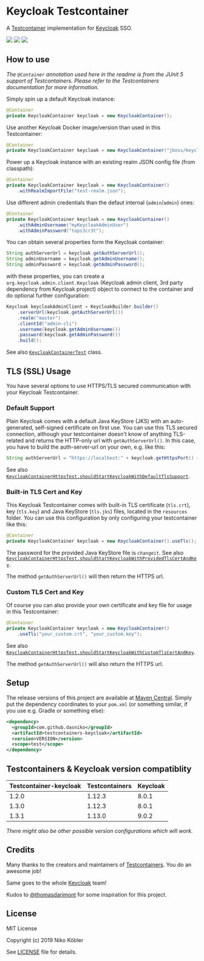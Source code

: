 # Keycloak Testcontainer

A [Testcontainer](https://www.testcontainers.org/) implementation for [Keycloak](https://www.keycloak.org/) SSO.

![](https://img.shields.io/github/v/release/dasniko/testcontainers-keycloak)
![](https://img.shields.io/github/license/dasniko/testcontainers-keycloak)
![](https://img.shields.io/badge/Keycloak-9.0.2-blue)

## How to use

_The `@Container` annotation used here in the readme is from the JUnit 5 support of Testcontainers.
Please refer to the Testcontainers documentation for more information._

Simply spin up a default Keycloak instance:

```java
@Container
private KeycloakContainer keycloak = new KeycloakContainer();
```

Use another Keycloak Docker image/version than used in this Testcontainer:

```java
@Container
private KeycloakContainer keycloak = new KeycloakContainer("jboss/keycloak:7.0.0");
```

Power up a Keycloak instance with an existing realm JSON config file (from classpath):

```java
@Container
private KeycloakContainer keycloak = new KeycloakContainer()
    .withRealmImportFile("test-realm.json");
```

Use different admin credentials than the defaut internal (`admin`/`admin`) ones:

```java
@Container
private KeycloakContainer keycloak = new KeycloakContainer()
    .withAdminUsername("myKeycloakAdminUser")
    .withAdminPassword("tops3cr3t");
```

You can obtain several properties form the Keycloak container:

```java
String authServerUrl = keycloak.getAuthServerUrl();
String adminUsername = keycloak.getAdminUsername();
String adminPassword = keycloak.getAdminPassword();
```

with these properties, you can create a `org.keycloak.admin.client.Keycloak` (Keycloak admin client, 3rd party dependency from Keycloak project) object to connect to the container and do optional further configuration:

```java
Keycloak keycloakAdminClient = KeycloakBuilder.builder()
    .serverUrl(keycloak.getAuthServerUrl())
    .realm("master")
    .clientId("admin-cli")
    .username(keycloak.getAdminUsername())
    .password(keycloak.getAdminPassword())
    .build();
```

See also [`KeycloakContainerTest`](./src/test/java/dasniko/testcontainers/keycloak/KeycloakContainerTest.java) class.

## TLS (SSL) Usage

You have several options to use HTTPS/TLS secured communication with your Keycloak Testcontainer.

### Default Support

Plain Keycloak comes with a default Java KeyStore (JKS) with an auto-generated, self-signed certificate on first use.
You can use this TLS secured connection, although your testcontainer doesn't know of anything TLS-related and returns the HTTP-only url with `getAuthServerUrl()`.
In this case, you have to build the auth-server-url on your own, e.g. like this:

```java
String authServerUrl = "https://localhost:" + keycloak.getHttpsPort() + "/auth";
```

See also [`KeycloakContainerHttpsTest.shouldStartKeycloakWithDefaultTlsSupport`](./src/test/java/dasniko/testcontainers/keycloak/KeycloakContainerHttpsTest.java#L23).

### Built-in TLS Cert and Key

This Keycloak Testcontainer comes with built-in TLS certificate (`tls.crt`), key (`tls.key`) and Java KeyStore (`tls.jks`) files, located in the `resources` folder.
You can use this configuration by only configuring your testcontainer like this:

```java
@Container
private KeycloakContainer keycloak = new KeycloakContainer().useTls();
```

The password for the provided Java KeyStore file is `changeit`.
See also [`KeycloakContainerHttpsTest.shouldStartKeycloakWithProvidedTlsCertAndKey`](./src/test/java/dasniko/testcontainers/keycloak/KeycloakContainerHttpsTest.java#L36).

The method `getAuthServerUrl()` will then return the HTTPS url.

### Custom TLS Cert and Key

Of course you can also provide your own certificate and key file for usage in this Testcontainer:

```java
@Container
private KeycloakContainer keycloak = new KeycloakContainer()
    .useTls("your_custom.crt", "your_custom.key");
```

See also [`KeycloakContainerHttpsTest.shouldStartKeycloakWithCustomTlsCertAndKey`](./src/test/java/dasniko/testcontainers/keycloak/KeycloakContainerHttpsTest.java#L44).

The method `getAuthServerUrl()` will also return the HTTPS url.

## Setup

The release versions of this project are available at [Maven Central](https://search.maven.org/artifact/com.github.dasniko/testcontainers-keycloak).
Simply put the dependency coordinates to your `pom.xml` (or something similar, if you use e.g. Gradle or something else):

```xml
<dependency>
  <groupId>com.github.dasniko</groupId>
  <artifactId>testcontainers-keycloak</artifactId>
  <version>VERSION</version>
  <scope>test</scope>
</dependency>
```

## Testcontainers & Keycloak version compatiblity

|Testcontainer-keycloak |Testcontainers |Keycloak
|---|---|---
|1.2.0 |1.12.3 |8.0.1
|1.3.0 |1.12.3 |8.0.1
|1.3.1 |1.13.0 |9.0.2

_There might also be other possible version configurations which will work._

## Credits

Many thanks to the creators and maintainers of [Testcontainers](https://www.testcontainers.org/).
You do an awesome job!

Same goes to the whole [Keycloak](https://www.keycloak.org/) team!

Kudos to [@thomasdarimont](https://github.com/thomasdarimont) for some inspiration for this project.

## License

MIT License

Copyright (c) 2019 Niko Köbler

See [LICENSE](LICENSE) file for details.
